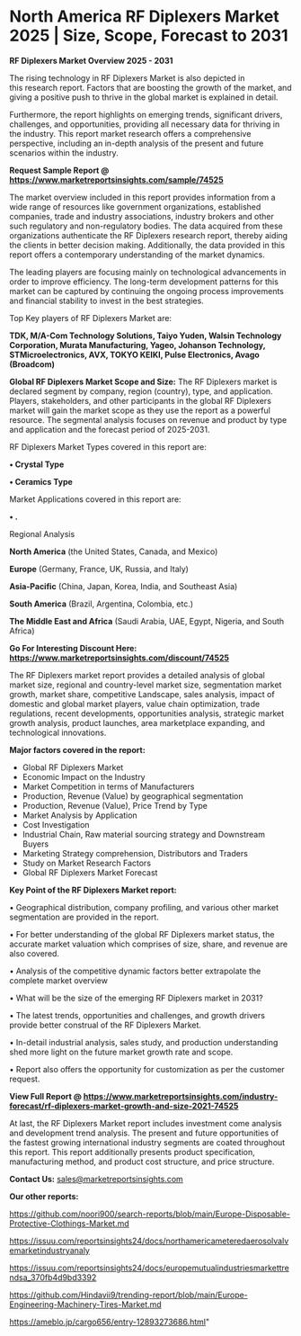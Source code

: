 # North America RF Diplexers Market 2025 | Size, Scope, Forecast to 2031

<Strong> RF Diplexers Market Overview 2025 - 2031</strong>

The rising technology in RF Diplexers Market is also depicted in this research report. Factors that are boosting the growth of the market, and giving a positive push to thrive in the global market is explained in detail.

Furthermore, the report highlights on emerging trends, significant drivers, challenges, and opportunities, providing all necessary data for thriving in the industry. This report market research offers a comprehensive perspective, including an in-depth analysis of the present and future scenarios within the industry.

<strong>Request Sample Report @ <a href=https://www.marketreportsinsights.com/sample/74525>https://www.marketreportsinsights.com/sample/74525</a></strong>

The market overview included in this report provides information from a wide range of resources like government organizations, established companies, trade and industry associations, industry brokers and other such regulatory and non-regulatory bodies. The data acquired from these organizations authenticate the RF Diplexers research report, thereby aiding the clients in better decision making. Additionally, the data provided in this report offers a contemporary understanding of the market dynamics.

The leading players are focusing mainly on technological advancements in order to improve efficiency. The long-term development patterns for this market can be captured by continuing the ongoing process improvements and financial stability to invest in the best strategies.

Top Key players of RF Diplexers Market are:

<strong>TDK, M/A-Com Technology Solutions, Taiyo Yuden, Walsin Technology Corporation, Murata Manufacturing, Yageo, Johanson Technology, STMicroelectronics, AVX, TOKYO KEIKI, Pulse Electronics, Avago (Broadcom)</strong>

<strong><b>Global RF Diplexers Market Scope and Size:</b></strong>
The RF Diplexers market is declared segment by company, region (country), type, and application. Players, stakeholders, and other participants in the global RF Diplexers market will gain the market scope as they use the report as a powerful resource. The segmental analysis focuses on revenue and product by type and application and the forecast period of 2025-2031.

RF Diplexers Market Types covered in this report are:

<strong>• Crystal Type

• Ceramics Type</strong>

Market Applications covered in this report are:

<strong>• .</strong> 

Regional Analysis

<strong>North America</strong> (the United States, Canada, and Mexico)

<strong>Europe</strong> (Germany, France, UK, Russia, and Italy)

<strong>Asia-Pacific</strong> (China, Japan, Korea, India, and Southeast Asia)

<strong>South America</strong> (Brazil, Argentina, Colombia, etc.)

<strong>The Middle East and Africa</strong> (Saudi Arabia, UAE, Egypt, Nigeria, and South Africa)

<strong>Go For Interesting Discount Here: <a href=https://www.marketreportsinsights.com/discount/74525>https://www.marketreportsinsights.com/discount/74525</a></strong>

The RF Diplexers market report provides a detailed analysis of global market size, regional and country-level market size, segmentation market growth, market share, competitive Landscape, sales analysis, impact of domestic and global market players, value chain optimization, trade regulations, recent developments, opportunities analysis, strategic market growth analysis, product launches, area marketplace expanding, and technological innovations.

<strong><b>Major factors covered in the report:</b></strong>
<ul>
  <li>Global RF Diplexers Market </li>
  <li>Economic Impact on the Industry</li>
  <li>Market Competition in terms of Manufacturers</li>
  <li>Production, Revenue (Value) by geographical segmentation</li>
  <li>Production, Revenue (Value), Price Trend by Type</li>
  <li>Market Analysis by Application</li>
  <li>Cost Investigation</li>
  <li>Industrial Chain, Raw material sourcing strategy and Downstream Buyers</li>
  <li>Marketing Strategy comprehension, Distributors and Traders</li>
  <li>Study on Market Research Factors</li>
  <li>Global RF Diplexers Market Forecast</li>
</ul>

<strong><b>Key Point of the RF Diplexers Market report:</b></strong>

• Geographical distribution, company profiling, and various other market segmentation are provided in the report.

• For better understanding of the global RF Diplexers market status, the accurate market valuation which comprises of size, share, and revenue are also covered.

• Analysis of the competitive dynamic factors better extrapolate the complete market overview

• What will be the size of the emerging RF Diplexers market in 2031?

• The latest trends, opportunities and challenges, and growth drivers provide better construal of the RF Diplexers Market.

• In-detail industrial analysis, sales study, and production understanding shed more light on the future market growth rate and scope.

• Report also offers the opportunity for customization as per the customer request.

<strong><b>View Full Report @ <a href=https://www.marketreportsinsights.com/industry-forecast/rf-diplexers-market-growth-and-size-2021-74525>https://www.marketreportsinsights.com/industry-forecast/rf-diplexers-market-growth-and-size-2021-74525</a></b></strong>


At last, the RF Diplexers Market report includes investment come analysis and development trend analysis. The present and future opportunities of the fastest growing international industry segments are coated throughout this report. This report additionally presents product specification, manufacturing method, and product cost structure, and price structure.

<strong>Contact Us:</strong>
sales@marketreportsinsights.com

<strong>Our other reports:</strong>

<a href=https://github.com/noori900/search-reports/blob/main/Europe-Disposable-Protective-Clothings-Market.md>https://github.com/noori900/search-reports/blob/main/Europe-Disposable-Protective-Clothings-Market.md</a>

<a href=https://issuu.com/reportsinsights24/docs/northamericameteredaerosolvalvemarketindustryanaly>https://issuu.com/reportsinsights24/docs/northamericameteredaerosolvalvemarketindustryanaly</a>

<a href=https://issuu.com/reportsinsights24/docs/europemutualindustriesmarkettrendsa_370fb4d9bd3392>https://issuu.com/reportsinsights24/docs/europemutualindustriesmarkettrendsa_370fb4d9bd3392</a>

<a href=https://github.com/Hindavii9/trending-report/blob/main/Europe-Engineering-Machinery-Tires-Market.md>https://github.com/Hindavii9/trending-report/blob/main/Europe-Engineering-Machinery-Tires-Market.md</a>

<a href=https://ameblo.jp/cargo656/entry-12893273686.html>https://ameblo.jp/cargo656/entry-12893273686.html</a>"

